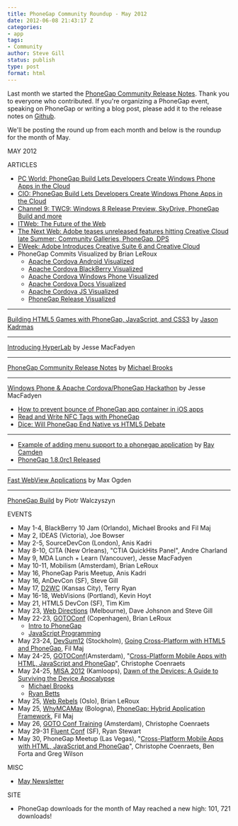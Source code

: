 ```yaml
---
title: PhoneGap Community Roundup - May 2012
date: 2012-06-08 21:43:17 Z
categories:
- app
tags:
- Community
author: Steve Gill
status: publish
type: post
format: html
---
```


Last month we started the [PhoneGap Community Release Notes](http://phonegap.com/2012/05/18/phonegap-community-release-notes/). Thank you to everyone who contributed. If you're organizing a PhoneGap event, speaking on PhoneGap or writing a blog post, please add it to the release notes on [Github](https://github.com/phonegap/phonegap-community).

We'll be posting the round up from each month and below is the roundup for the month of May.

MAY 2012

ARTICLES

* [PC World: PhoneGap Build Lets Developers Create Windows Phone Apps in the Cloud](http://bit.ly/KpiBu6)
* [CIO: PhoneGap Build Lets Developers Create Windows Phone Apps in the Cloud](http://bit.ly/KtppYl)
* [Channel 9: TWC9: Windows 8 Release Preview, SkyDrive, PhoneGap Build and more](http://bit.ly/JdqjIV)
* [ITWeb: The Future of the Web](http://bit.ly/IDplKY)
* [The Next Web: Adobe teases unreleased features hitting Creative Cloud late Summer: Community Galleries, PhoneGap, DPS](http://tnw.co/JnHntG)
* [EWeek: Adobe Introduces Creative Suite 6 and Creative Cloud](http://bit.ly/IQVglt)
* PhoneGap Commits Visualized by Brian LeRoux
  * [Apache Cordova Android Visualized](http://www.youtube.com/watch?v=NTDAeRMM7JA&list=UUPBOQy9GeYLWQCH3Kp3OZMA&index=3&feature=plcp)
  * [Apache Cordova BlackBerry Visualized](http://www.youtube.com/watch?v=d-R2CJZXHQM&list=UUPBOQy9GeYLWQCH3Kp3OZMA&index=5&feature=plcp)
  * [Apache Cordova Windows Phone Visualized](http://www.youtube.com/watch?v=eZ2pKTmf_EI&list=UUPBOQy9GeYLWQCH3Kp3OZMA&index=4&feature=plcp)
  * [Apache Cordova Docs Visualized](http://www.youtube.com/watch?v=FdxjD9MUfXw&list=UUPBOQy9GeYLWQCH3Kp3OZMA&index=1&feature=plcp)
  * [Apache Cordova JS Visualized](http://www.youtube.com/watch?v=RQqUm23Cjy8&list=UUPBOQy9GeYLWQCH3Kp3OZMA&index=6&feature=plcp)
  * [PhoneGap Release Visualized](http://www.youtube.com/watch?v=ZX5pT8WMsxQ&list=UUPBOQy9GeYLWQCH3Kp3OZMA&index=2&feature=plcp)

---

[Building HTML5 Games with PhoneGap, JavaScript, and CSS3](http://dl.dropbox.com/u/21521496/cf.objective/index.html) by [Jason Kadrmas](http://twitter.com/itooamaneatguy)

---

[Introducing HyperLab](http://www.risingj.com/blog/archives/227) by Jesse MacFadyen

---

[PhoneGap Community Release Notes](http://phonegap.com/2012/05/18/phonegap-community-release-notes/) by [Michael Brooks](http://twitter.com/mwbrooks)

---

[Windows Phone & Apache Cordova/PhoneGap Hackathon](http://phonegap.com/2012/05/22/windows-phone-apache-cordovaphonegap-hackathon/) by Jesse MacFadyen

* [How to prevent bounce of PhoneGap app container in iOS apps](http://gregsramblings.com/2012/05/14/phonegap-howto-prevent-bounce-uiwebviewbounce/)
* [Read and Write NFC Tags with PhoneGap](http://blog.chariotsolutions.com/2012/05/read-and-write-nfc-tags-with-phonegap.html)
* [Dice: Will PhoneGap End Native vs HTML5 Debate](http://news.dice.com/2012/05/30/will-phonegap-end-native-vs-html5-debate/)

---

* [Example of adding menu support to a phonegap application](http://www.raymondcamden.com/index.cfm/2012/5/30/Example-of-adding-menu-support-to-a-PhoneGap-Application) by [Ray Camden](http://twitter.com/cfjedimaster)
* [PhoneGap 1.8.0rc1 Released](http://phonegap.com/2012/05/30/phonegap-1-8-0rc1-released/)

---

[Fast WebView Applications](http://maxogden.com/fast-webview-applications) by Max Ogden

---

[PhoneGap Build](http://outof.me/html5-for-app-developers-phonegap-build/) by Piotr Walczyszyn

EVENTS

* May 1-4, BlackBerry 10 Jam (Orlando), Michael Brooks and Fil Maj
* May 2, IDEAS (Victoria), Joe Bowser
* May 2-5, SourceDevCon (London), Anis Kadri
* May 8-10, CITA (New Orleans), "CTIA QuickHits Panel", Andre Charland
* May 9, MDA Lunch + Learn (Vancouver), Jesse MacFadyen
* May 10-11, Mobilism (Amsterdam), Brian LeRoux
* May 16, PhoneGap Paris Meetup, Anis Kadri
* May 16, AnDevCon (SF), Steve Gill
* May 17, [D2WC](http://d2wc.com/sessions.html) (Kansas City), Terry Ryan
* May 16-18, WebVisions (Portland), Kevin Hoyt
* May 21, HTML5 DevCon (SF), Tim Kim
* May 23, [Web Directions](http://www.webdirections.org/) (Melbourne), Dave Johsnon and Steve Gill
* May 22-23, [GOTOConf](http://gotocon.com/cph-2012/) (Copenhagen), Brian LeRoux
  * [Intro to PhoneGap](http://gotocon.com/cph-2012/presentation/Intro%20to%20PhoneGap)
  * [JavaScript Programming](http://gotocon.com/cph-2012/presentation/JavaScript%20programming%20with%20Brian%20LeRoux)
* May 23-24, [DevSum12](http://devsum.se/) (Stockholm), [Going Cross-Platform with HTML5 and PhoneGap](http://devsum.se/talare/fil-maj/), Fil Maj
* May 24-25, [GOTOConf](http://gotocon.com/amsterdam-2012/)(Amsterdam), "[Cross-Platform Mobile Apps with HTML, JavaScript and PhoneGap](http://gotocon.com/amsterdam-2012/presentation/Cross-Platform%20Mobile%20Apps%20with%20HTML,%20JavaScript%20and%20PhoneGap)", Christophe Coenraets
* May 24-25, [MISA 2012](http://www.misa.bc.ca/news/news.php?id=75) (Kamloops), [Dawn of the Devices: A Guide to Surviving the Device Apocalypse](http://www.slideshare.net/mwbrooks/dawn-of-the-devices-13107758)
  * [Michael Brooks](http://twitter.com/mwbrooks)
  * [Ryan Betts](http://twitter.com/hitsmachines)
* May 25, [Web Rebels](http://webrebels.org/) (Oslo), Brian LeRoux
* May 25, [WhyMCAMay](http://www.whymca.org/) (Bologna), [PhoneGap: Hybrid Application Framework](http://www.whymca.org/intervento/phonegap-hybrid-application-framework), Fil Maj
* May 26, [GOTO Conf Training](http://gotocon.com/amsterdam-2012/presentations/show_presentation.jsp?oid=4235) (Amsterdam), Christophe Coenraets
* May 29-31 [Fluent Conf](http://fluentconf.com/fluent2012) (SF), Ryan Stewart
* May 30, PhoneGap Meetup (Las Vegas), "[Cross-Platform Mobile Apps with HTML, JavaScript and PhoneGap](http://www.meetup.com/adobeweb/events/59269662/?eventId=59269662&action=detail)", Christophe Coenraets, Ben Forta and Greg Wilson

MISC

* [May Newsletter](http://createsend.com/t/y-681B46B98AFC0962)

SITE

* PhoneGap downloads for the month of May reached a new high: 101, 721 downloads!
